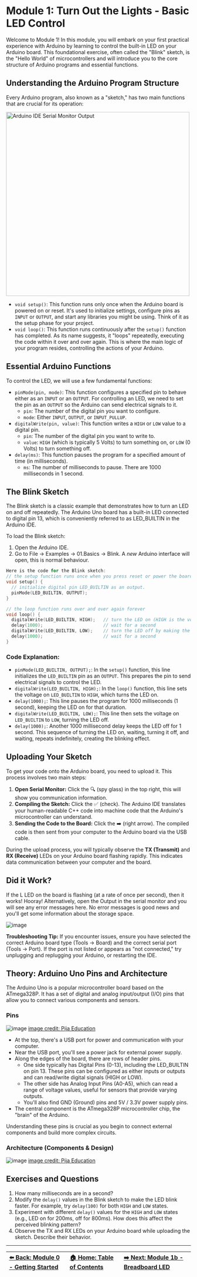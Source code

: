 # **Module 1: Turn Out the Lights \- Basic LED Control**

Welcome to Module 1\! In this module, you will embark on your first practical experience with Arduino by learning to control the built-in LED on your Arduino board. This foundational exercise, often called the "Blink" sketch, is the "Hello World" of microcontrollers and will introduce you to the core structure of Arduino programs and essential functions.

## **Understanding the Arduino Program Structure**

Every Arduino program, also known as a "sketch," has two main functions that are crucial for its operation:

<img src="https://github.com/user-attachments/assets/6a80a8ec-36e2-4dc7-a04d-291eba660f66" alt="Arduino IDE Serial Monitor Output" width="500px" height="auto">


* `void setup()`: This function runs only once when the Arduino board is powered on or reset. It's used to initialize settings, configure pins as `INPUT` or `OUTPUT`, and start any libraries you might be using. Think of it as the setup phase for your project.
* `void loop()`: This function runs continuously after the `setup()` function has completed. As its name suggests, it "loops" repeatedly, executing the code within it over and over again. This is where the main logic of your program resides, controlling the actions of your Arduino.

## **Essential Arduino Functions**

To control the LED, we will use a few fundamental functions:

* `pinMode(pin, mode)`: This function configures a specified pin to behave either as an `INPUT` or an `OUTPUT`. For controlling an LED, we need to set the pin as an `OUTPUT` so the Arduino can send electrical signals to it.
    * `pin`: The number of the digital pin you want to configure.
    * `mode`: Either `INPUT`, `OUTPUT`, or `INPUT_PULLUP`.
* `digitalWrite(pin, value)`: This function writes a `HIGH` or `LOW` value to a digital pin.
    * `pin`: The number of the digital pin you want to write to.
    * `value`: `HIGH` (which is typically 5 Volts) to turn something on, or `LOW` (0 Volts) to turn something off.
* `delay(ms)`: This function pauses the program for a specified amount of time (in milliseconds).
    * `ms`: The number of milliseconds to pause. There are 1000 milliseconds in 1 second.

## **The Blink Sketch**

The Blink sketch is a classic example that demonstrates how to turn an LED on and off repeatedly. The Arduino Uno board has a built-in LED connected to digital pin 13, which is conveniently referred to as LED\_BUILTIN in the Arduino IDE.

To load the Blink sketch:

1. Open the Arduino IDE.  
2. Go to File \-\> Examples \-\> 01.Basics \-\> Blink. A *new* Arduino interface will open, this is normal behaviour.

```cpp
Here is the code for the Blink sketch:
// the setup function runs once when you press reset or power the board
void setup() {
  // initialize digital pin LED_BUILTIN as an output.
  pinMode(LED_BUILTIN, OUTPUT);
}

// the loop function runs over and over again forever
void loop() {
  digitalWrite(LED_BUILTIN, HIGH);   // turn the LED on (HIGH is the voltage level)
  delay(1000);                       // wait for a second
  digitalWrite(LED_BUILTIN, LOW);    // turn the LED off by making the voltage LOW
  delay(1000);                       // wait for a second
}
```

### **Code Explanation:**

- `pinMode(LED_BUILTIN, OUTPUT);`: In the `setup()` function, this line initializes the `LED_BUILTIN` pin as an `OUTPUT`. This prepares the pin to send electrical signals to control the LED.  
- `digitalWrite(LED_BUILTIN, HIGH);`: In the `loop()` function, this line sets the voltage on `LED_BUILTIN` to `HIGH`, which turns the LED on.  
- `delay(1000);`: This line pauses the program for 1000 milliseconds (1 second), keeping the LED on for that duration.  
- `digitalWrite(LED_BUILTIN, LOW);`: This line then sets the voltage on `LED_BUILTIN` to `LOW`, turning the LED off.  
- `delay(1000);`: Another 1000 millisecond delay keeps the LED off for 1 second.
This sequence of turning the LED on, waiting, turning it off, and waiting, repeats indefinitely, creating the blinking effect.

## **Uploading Your Sketch**

To get your code onto the Arduino board, you need to upload it. This process involves two main steps:

1.  **Open Serial Monitor:** Click the 🔍 (spy glass) in the top right, this will show you communication information.
2.  **Compiling the Sketch:** Click the ✅ (check). The Arduino IDE translates your human-readable C++ code into machine code that the Arduino's microcontroller can understand.
3.  **Sending the Code to the Board:** Click the ➡️ (right arrow). The compiled code is then sent from your computer to the Arduino board via the USB cable.
   
During the upload process, you will typically observe the **TX (Transmit)** and **RX (Receive)** LEDs on your Arduino board flashing rapidly. This indicates data communication between your computer and the board.

## **Did it Work?**

If the L LED on the board is flashing (at a rate of once per second), then it works! Hooray! Alternatively, open the Output in the serial monitor and you will see any error messages here. No error messages is good news and you'll get some information about the storage space.

![image](https://github.com/user-attachments/assets/289d538b-10f6-49d4-a887-6ffc632091df)

**Troubleshooting Tip:** If you encounter issues, ensure you have selected the correct Arduino board type (Tools \-\> Board) and the correct serial port (Tools \-\> Port). If the port is not listed or appears as "not connected," try unplugging and replugging your Arduino, or restarting the IDE.

## **Theory: Arduino Uno Pins and Architecture**

The Arduino Uno is a popular microcontroller board based on the ATmega328P. It has a set of digital and analog input/output (I/O) pins that allow you to connect various components and sensors.

### Pins
![image](https://github.com/user-attachments/assets/57743a74-15b1-4afd-b72b-78144397e5d0)
[image credit: Pija Education](https://pijaeducation.com/arduino/introduction-arduino/arduino-uno/)

* At the top, there's a USB port for power and communication with your computer.  
* Near the USB port, you'll see a power jack for external power supply.  
* Along the edges of the board, there are rows of header pins.  
  * One side typically has Digital Pins (0-13), including the LED\_BUILTIN on pin 13\. These pins can be configured as either inputs or outputs and can read/write digital signals (HIGH or LOW).  
  * The other side has Analog Input Pins (A0-A5), which can read a range of voltage values, useful for sensors that provide varying outputs.  
  * You'll also find GND (Ground) pins and 5V / 3.3V power supply pins.  
* The central component is the ATmega328P microcontroller chip, the "brain" of the Arduino.

Understanding these pins is crucial as you begin to connect external components and build more complex circuits.

### Architecture (Components & Design)
![image](https://github.com/user-attachments/assets/0846a2ce-cfa2-493e-84c8-4e348379965b)
[image credit: Pija Education](https://pijaeducation.com/arduino/introduction-arduino/arduino-uno/)




## **Exercises and Questions**

1. How many milliseconds are in a second?  
2. Modify the `delay()` values in the Blink sketch to make the LED blink faster. For example, try `delay(100)` for both `HIGH` and `LOW` states.  
3. Experiment with different `delay()` values for the `HIGH` and `LOW` states (e.g., LED on for 200ms, off for 800ms). How does this affect the perceived blinking pattern?  
4. Observe the TX and RX LEDs on your Arduino board while uploading the sketch. Describe their behavior.


---

| [⬅️ Back: Module 0 - Getting Started](module_00.md) | [🏠 Home: Table of Contents](https://github.com/millecodex/ArduinoRobotics/tree/main) | [➡️ Next: Module 1b - Breadboard LED](module_1b.md) |
| :------------------------------------------------ | :------------------------------------------- | :------------------------------------------------- |
